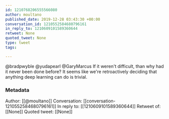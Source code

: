 ```yaml
---
id: 1210768206555566080
author: moultano
published_date: 2019-12-28 03:43:30 +00:00
conversation_id: 1210552584680796161
in_reply_to: 1210609101589360644
retweet: None
quoted_tweet: None
type: tweet
tags:

---
```


@bradpwyble @yudapearl @GaryMarcus If it weren't difficult, than why had it never been done before? It seems like we're retroactively deciding that anything deep learning can do is trivial.

### Metadata

Author: [[@moultano]]
Conversation: [[conversation-1210552584680796161]]
In reply to: [[1210609101589360644]]
Retweet of: [[None]]
Quoted tweet: [[None]]
